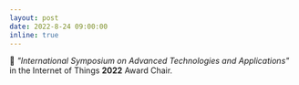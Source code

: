 ```yaml
---
layout: post
date: 2022-8-24 09:00:00
inline: true
---
```


:tada: <em>"International Symposium on Advanced Technologies and Applications"</em> in the Internet of Things <b>2022</b> Award Chair.
 
